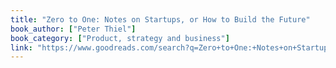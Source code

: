 ```yaml
---
title: "Zero to One: Notes on Startups, or How to Build the Future"
book_author: ["Peter Thiel"]
book_category: ["Product, strategy and business"]
link: "https://www.goodreads.com/search?q=Zero+to+One:+Notes+on+Startups,+or+How+to+Build+the+Future+Peter+Thiel"
---
```

